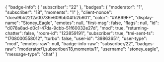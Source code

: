 {
"badge-info": {
"subscriber": "22"
},
"badges": {
"moderator": "1",
"subscriber": "18",
"moments": "1"
},
"client-nonce": "dcea9bb22f2a00736e609bb04fb2b601",
"color": "#AB69FF",
"display-name": "Stoney_Eagle",
"emotes": null,
"first-msg": false,
"flags": null,
"id": "d078a8ad-d0c1-47da-9cbb-51f60032e27d",
"mod": true,
"returning-chatter": false,
"room-id": "123859191",
"subscriber": true,
"tmi-sent-ts": "1708000558012",
"turbo": false,
"user-id": "39863651",
"user-type": "mod",
"emotes-raw": null,
"badge-info-raw": "subscriber/22",
"badges-raw": "moderator/1,subscriber/18,moments/1",
"username": "stoney_eagle",
"message-type": "chat"
}
